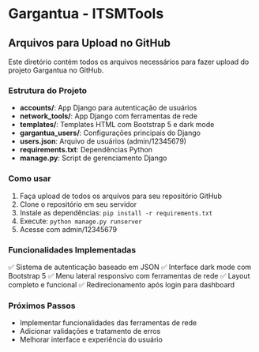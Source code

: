 # Gargantua - ITSMTools

## Arquivos para Upload no GitHub

Este diretório contém todos os arquivos necessários para fazer upload do projeto Gargantua no GitHub.

### Estrutura do Projeto

- **accounts/**: App Django para autenticação de usuários
- **network_tools/**: App Django com ferramentas de rede
- **templates/**: Templates HTML com Bootstrap 5 e dark mode
- **gargantua_users/**: Configurações principais do Django
- **users.json**: Arquivo de usuários (admin/12345679)
- **requirements.txt**: Dependências Python
- **manage.py**: Script de gerenciamento Django

### Como usar

1. Faça upload de todos os arquivos para seu repositório GitHub
2. Clone o repositório em seu servidor
3. Instale as dependências: `pip install -r requirements.txt`
4. Execute: `python manage.py runserver`
5. Acesse com admin/12345679

### Funcionalidades Implementadas

✅ Sistema de autenticação baseado em JSON
✅ Interface dark mode com Bootstrap 5
✅ Menu lateral responsivo com ferramentas de rede
✅ Layout completo e funcional
✅ Redirecionamento após login para dashboard

### Próximos Passos

- Implementar funcionalidades das ferramentas de rede
- Adicionar validações e tratamento de erros
- Melhorar interface e experiência do usuário


